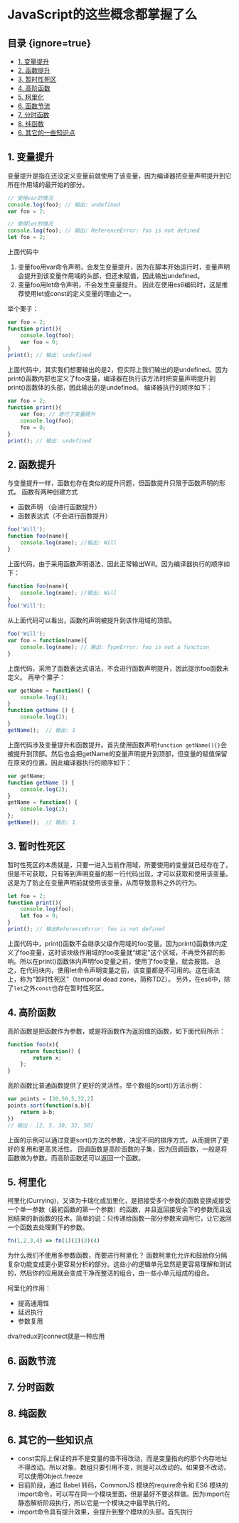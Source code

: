 JavaScript的这些概念都掌握了么
============

## 目录 {ignore=true}
<!-- @import "[TOC]" {cmd="toc" depthFrom=1 depthTo=6 orderedList=false} -->

<!-- code_chunk_output -->

* [1. 变量提升](#1-变量提升)
* [2. 函数提升](#2-函数提升)
* [3. 暂时性死区](#3-暂时性死区)
* [4. 高阶函数](#4-高阶函数)
* [5. 柯里化](#5-柯里化)
* [6. 函数节流](#6-函数节流)
* [7. 分时函数](#7-分时函数)
* [8. 纯函数](#8-纯函数)
* [6. 其它的一些知识点](#6-其它的一些知识点)

<!-- /code_chunk_output -->

## 1. 变量提升
变量提升是指在还没定义变量前就使用了该变量，因为编译器把变量声明提升到它所在作用域的最开始的部分。
```javascript
// 使用var的情况
console.log(foo); // 输出: undefined
var foo = 2;

// 使用let的情况
console.log(foo); // 输出: ReferenceError: foo is not defined
let foo = 2;
```
上面代码中
1. 变量foo用var命令声明，会发生变量提升，因为在脚本开始运行时，变量声明会提升到该变量作用域的头部，但还未赋值，因此输出undefined。
2. 变量foo用let命令声明，不会发生变量提升。
因此在使用es6编码时，这是推荐使用let或const的定义变量的理由之一。

举个栗子：
```javascript
var foo = 2;
function print(){
    console.log(foo);
    var foo = 0;
}
print(); // 输出: undefined
```
上面代码中，其实我们想要输出的是2，但实际上我们输出的是undefined。因为print()函数内部也定义了foo变量，编译器在执行该方法时把变量声明提升到print()函数体的头部，因此输出的是undefined。
编译器执行的顺序如下：
```javascript
var foo = 2;
function print(){
    var foo; // 进行了变量提升
    console.log(foo);
    foo = 0;
}
print(); // 输出: undefined
```
## 2. 函数提升
与变量提升一样，函数也存在类似的提升问题，但函数提升只限于函数声明的形式。
函数有两种创建方式
* 函数声明 （会进行函数提升）
* 函数表达式（不会进行函数提升）
```javascript
foo('Will');
function foo(name){
    console.log(name); //输出: Will
}
```
上面代码，由于采用函数声明语法，因此正常输出Will。因为编译器执行的顺序如下：
```javascript
function foo(name){
    console.log(name); //输出: Will
}
foo('Will');
```
从上面代码可以看出，函数的声明被提升到该作用域的顶部。
```javascript
foo('Will');
var foo = function(name){
    console.log(name); // 输出: TypeError: foo is not a function
}
```
上面代码，采用了函数表达式语法，不会进行函数声明提升，因此提示foo函数未定义。
再举个粟子：
```javascript
var getName = function() {
    console.log(1);
}
function getName () {
    console.log(2);
}
getName();  // 输出: 1
```
上面代码涉及变量提升和函数提升。首先使用函数声明`function getName(){}`会被提升到顶部。然后也会把getName的变量声明提升到顶部，但变量的赋值保留在原来的位置。因此编译器执行的顺序如下：
```javascript
var getName;
function getName () {
    console.log(2);
}
getName = function() {
    console.log(1);
};
getName();  // 输出: 1
```
## 3. 暂时性死区
暂时性死区的本质就是，只要一进入当前作用域，所要使用的变量就已经存在了，但是不可获取，只有等到声明变量的那一行代码出现，才可以获取和使用该变量。这是为了防止在变量声明前就使用该变量，从而导致意料之外的行为。
```javascript
let foo = 2;
function print(){
    console.log(foo);
    let foo = 0;
}
print(); // 输出ReferenceError: foo is not defined
```
上面代码中，print()函数不会继承父级作用域的foo变量。因为print()函数体内定义了foo变量，这时该块级作用域的foo变量就“绑定”这个区域，不再受外部的影响。所以在print()函数体内声明foo变量之前，使用了foo变量，就会报错。
总之，在代码块内，使用let命令声明变量之前，该变量都是不可用的。这在语法上，称为“暂时性死区”（temporal dead zone，简称TDZ）。
另外，在es6中，除了`let`之外`const`也存在暂时性死区。

## 4. 高阶函数
高阶函数是把函数作为参数，或是将函数作为返回值的函数，如下面代码所示：
```javascript
function foo(x){
    return function() {
        return x;
    };
}
```
高阶函数比普通函数提供了更好的灵活性。举个数组的sort()方法示例：
```javascript
var points = [30,50,5,32,2]
points.sort(function(a,b){
    return a-b;
})
// 输出： [2, 5, 30, 32, 50]
```
上面的示例可以通过变更sort()方法的参数，决定不同的排序方式，从而提供了更好的复用和更高灵活性。
回调函数是高阶函数的子集，因为回调函数，一般是将函数做为参数。而高阶函数还可以返回一个函数。
## 5. 柯里化
柯里化(Currying)，又译为卡瑞化或加里化，是把接受多个参数的函数变换成接受一个单一参数（最初函数的第一个参数）的函数，并且返回接受余下的参数而且返回结果的新函数的技术。简单的说：只传递给函数一部分参数来调用它，让它返回一个函数去处理剩下的参数。
```javascript
fn(1,2,3,4) => fn(1)(2)(3)(4)
```
为什么我们不使用多参数函数，而要进行柯里化？
函数柯里化允许和鼓励你分隔复杂功能变成更小更容易分析的部分。这些小的逻辑单元显然是更容易理解和测试的，然后你的应用就会变成干净而整洁的组合，由一些小单元组成的组合。

柯里化的作用：
* 提高通用性
* 延迟执行
* 参数复用

dva/redux的connect就是一种应用

## 6. 函数节流
## 7. 分时函数
## 8. 纯函数
## 6. 其它的一些知识点
* const实际上保证的并不是变量的值不得改动，而是变量指向的那个内存地址不得改动。所以对象、数组只要引用不变，则是可以改动的。如果要不改动，可以使用Object.freeze
* 目前阶段，通过 Babel 转码，CommonJS 模块的require命令和 ES6 模块的import命令，可以写在同一个模块里面，但是最好不要这样做。因为import在静态解析阶段执行，所以它是一个模块之中最早执行的。
* import命令具有提升效果，会提升到整个模块的头部，首先执行